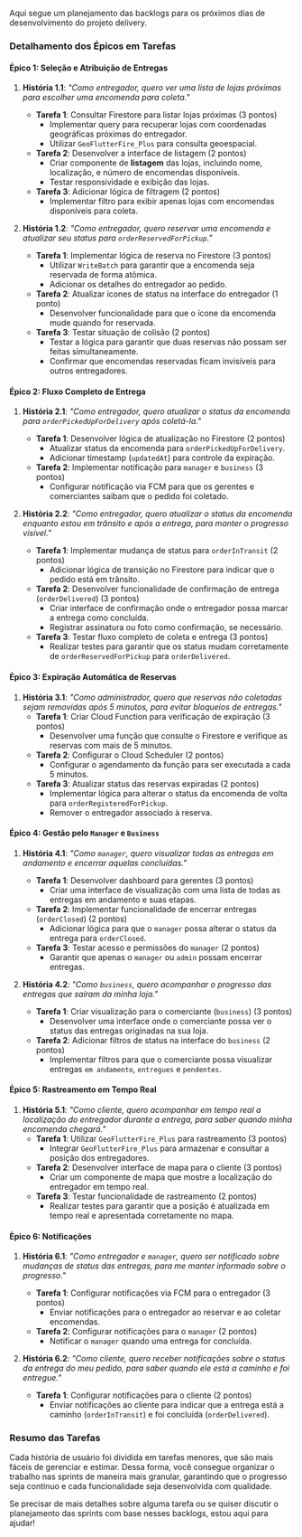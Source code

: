 Aqui segue um planejamento das backlogs para os próximos dias de desenvolvimento do projeto delivery.

### Detalhamento dos Épicos em Tarefas

#### **Épico 1: Seleção e Atribuição de Entregas**

1. **História 1.1**: *"Como entregador, quero ver uma lista de lojas próximas para escolher uma encomenda para coleta."*
   
   - **Tarefa 1**: Consultar Firestore para listar lojas próximas (3 pontos)
     - Implementar query para recuperar lojas com coordenadas geográficas próximas do entregador.
     - Utilizar `GeoFlutterFire_Plus` para consulta geoespacial.
   - **Tarefa 2**: Desenvolver a interface de listagem (2 pontos)
     - Criar componente de **listagem** das lojas, incluindo nome, localização, e número de encomendas disponíveis.
     - Testar responsividade e exibição das lojas.
   - **Tarefa 3**: Adicionar lógica de filtragem (2 pontos)
     - Implementar filtro para exibir apenas lojas com encomendas disponíveis para coleta.

2. **História 1.2**: *"Como entregador, quero reservar uma encomenda e atualizar seu status para `orderReservedForPickup`."*
   
   - **Tarefa 1**: Implementar lógica de reserva no Firestore (3 pontos)
     - Utilizar `WriteBatch` para garantir que a encomenda seja reservada de forma atômica.
     - Adicionar os detalhes do entregador ao pedido.
   - **Tarefa 2**: Atualizar ícones de status na interface do entregador (1 ponto)
     - Desenvolver funcionalidade para que o ícone da encomenda mude quando for reservada.
   - **Tarefa 3**: Testar situação de colisão (2 pontos)
     - Testar a lógica para garantir que duas reservas não possam ser feitas simultaneamente.
     - Confirmar que encomendas reservadas ficam invisíveis para outros entregadores.

#### **Épico 2: Fluxo Completo de Entrega**

1. **História 2.1**: *"Como entregador, quero atualizar o status da encomenda para `orderPickedUpForDelivery` após coletá-la."*
   
   - **Tarefa 1**: Desenvolver lógica de atualização no Firestore (2 pontos)
     - Atualizar status da encomenda para `orderPickedUpForDelivery`.
     - Adicionar timestamp (`updatedAt`) para controle da expiração.
   - **Tarefa 2**: Implementar notificação para `manager` e `business` (3 pontos)
     - Configurar notificação via FCM para que os gerentes e comerciantes saibam que o pedido foi coletado.

2. **História 2.2**: *"Como entregador, quero atualizar o status da encomenda enquanto estou em trânsito e após a entrega, para manter o progresso visível."*
   
   - **Tarefa 1**: Implementar mudança de status para `orderInTransit` (2 pontos)
     - Adicionar lógica de transição no Firestore para indicar que o pedido está em trânsito.
   - **Tarefa 2**: Desenvolver funcionalidade de confirmação de entrega (`orderDelivered`) (3 pontos)
     - Criar interface de confirmação onde o entregador possa marcar a entrega como concluída.
     - Registrar assinatura ou foto como confirmação, se necessário.
   - **Tarefa 3**: Testar fluxo completo de coleta e entrega (3 pontos)
     - Realizar testes para garantir que os status mudam corretamente de `orderReservedForPickup` para `orderDelivered`.

#### **Épico 3: Expiração Automática de Reservas**

1. **História 3.1**: *"Como administrador, quero que reservas não coletadas sejam removidas após 5 minutos, para evitar bloqueios de entregas."*
   - **Tarefa 1**: Criar Cloud Function para verificação de expiração (3 pontos)
     - Desenvolver uma função que consulte o Firestore e verifique as reservas com mais de 5 minutos.
   - **Tarefa 2**: Configurar o Cloud Scheduler (2 pontos)
     - Configurar o agendamento da função para ser executada a cada 5 minutos.
   - **Tarefa 3**: Atualizar status das reservas expiradas (2 pontos)
     - Implementar lógica para alterar o status da encomenda de volta para `orderRegisteredForPickup`.
     - Remover o entregador associado à reserva.

#### **Épico 4: Gestão pelo `Manager` e `Business`**

1. **História 4.1**: *"Como `manager`, quero visualizar todas as entregas em andamento e encerrar aquelas concluídas."*
   
   - **Tarefa 1**: Desenvolver dashboard para gerentes (3 pontos)
     - Criar uma interface de visualização com uma lista de todas as entregas em andamento e suas etapas.
   - **Tarefa 2**: Implementar funcionalidade de encerrar entregas (`orderClosed`) (2 pontos)
     - Adicionar lógica para que o `manager` possa alterar o status da entrega para `orderClosed`.
   - **Tarefa 3**: Testar acesso e permissões do `manager` (2 pontos)
     - Garantir que apenas o `manager` ou `admin` possam encerrar entregas.

2. **História 4.2**: *"Como `business`, quero acompanhar o progresso das entregas que saíram da minha loja."*
   
   - **Tarefa 1**: Criar visualização para o comerciante (`business`) (3 pontos)
     - Desenvolver uma interface onde o comerciante possa ver o status das entregas originadas na sua loja.
   - **Tarefa 2**: Adicionar filtros de status na interface do `business` (2 pontos)
     - Implementar filtros para que o comerciante possa visualizar entregas `em andamento`, `entregues` e `pendentes`.

#### **Épico 5: Rastreamento em Tempo Real**

1. **História 5.1**: *"Como cliente, quero acompanhar em tempo real a localização do entregador durante a entrega, para saber quando minha encomenda chegará."*
   - **Tarefa 1**: Utilizar `GeoFlutterFire_Plus` para rastreamento (3 pontos)
     - Integrar `GeoFlutterFire_Plus` para armazenar e consultar a posição dos entregadores.
   - **Tarefa 2**: Desenvolver interface de mapa para o cliente (3 pontos)
     - Criar um componente de mapa que mostre a localização do entregador em tempo real.
   - **Tarefa 3**: Testar funcionalidade de rastreamento (2 pontos)
     - Realizar testes para garantir que a posição é atualizada em tempo real e apresentada corretamente no mapa.

#### **Épico 6: Notificações**

1. **História 6.1**: *"Como entregador e `manager`, quero ser notificado sobre mudanças de status das entregas, para me manter informado sobre o progresso."*
   
   - **Tarefa 1**: Configurar notificações via FCM para o entregador (3 pontos)
     - Enviar notificações para o entregador ao reservar e ao coletar encomendas.
   - **Tarefa 2**: Configurar notificações para o `manager` (2 pontos)
     - Notificar o `manager` quando uma entrega for concluída.

2. **História 6.2**: *"Como cliente, quero receber notificações sobre o status da entrega do meu pedido, para saber quando ele está a caminho e foi entregue."*
   
   - **Tarefa 1**: Configurar notificações para o cliente (2 pontos)
     - Enviar notificações ao cliente para indicar que a entrega está a caminho (`orderInTransit`) e foi concluída (`orderDelivered`).

### Resumo das Tarefas

Cada história de usuário foi dividida em tarefas menores, que são mais fáceis de gerenciar e estimar. Dessa forma, você consegue organizar o trabalho nas sprints de maneira mais granular, garantindo que o progresso seja contínuo e cada funcionalidade seja desenvolvida com qualidade.

Se precisar de mais detalhes sobre alguma tarefa ou se quiser discutir o planejamento das sprints com base nesses backlogs, estou aqui para ajudar!
